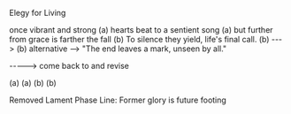 Elegy for Living

once vibrant and strong  (a)
hearts beat to a sentient song (a)
but further from grace is farther the fall (b)
To silence they yield, life's final call. (b) ---> (b) alternative --> "The end leaves a mark, unseen by all."

-----> come back to and revise

 (a)
(a)
(b)
(b)




Removed Lament Phase Line: Former glory is future footing
